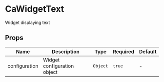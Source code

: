 # CaWidgetText

Widget displaying text

## Props

<!-- @vuese:CaWidgetText:props:start -->
|Name|Description|Type|Required|Default|
|---|---|---|---|---|
|configuration|Widget configuration object|`Object`|`true`|-|

<!-- @vuese:CaWidgetText:props:end -->


